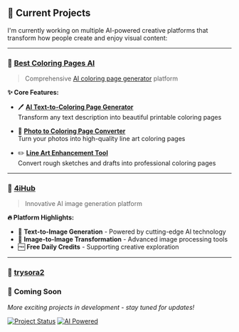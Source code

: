 ## 🚀 Current Projects

I'm currently working on multiple AI-powered creative platforms that transform how people create and enjoy visual content:

---

### 🎨 **[Best Coloring Pages AI](https://www.bestcoloringpages.ai)**
> Comprehensive [AI coloring page generator](https://www.bestcoloringpages.ai) platform

**✨ Core Features:**
- 🖊️ **[AI Text-to-Coloring Page Generator](https://www.bestcoloringpages.ai/text-to-coloring-page)**  
Transform any text description into beautiful printable coloring pages

- 📸 **[Photo to Coloring Page Converter](https://www.bestcoloringpages.ai/photo-to-coloring-page)**  
Turn your photos into high-quality line art coloring pages

- ✏️ **[Line Art Enhancement Tool](https://www.bestcoloringpages.ai/line-art-to-color-pages)**  
Convert rough sketches and drafts into professional coloring pages

---

### 🤖 **[4iHub](https://www.4ihub.com)**
> Innovative AI image generation platform

**🔥 Platform Highlights:**
- 🎯 **Text-to-Image Generation** - Powered by cutting-edge AI technology
- 🔄 **Image-to-Image Transformation** - Advanced image processing tools
- 🆓 **Free Daily Credits** - Supporting creative exploration

---

### 🤖 **[trysora2](https://trysora2.org)**

### 🔮 **Coming Soon**
*More exciting projects in development - stay tuned for updates!*

[![Project Status](https://img.shields.io/badge/Status-Active%20Development-brightgreen?style=for-the-badge)](https://github.com/alexyuetmout)
[![AI Powered](https://img.shields.io/badge/Tech-AI%20Powered-blue?style=for-the-badge&logo=artificial-intelligence)](https://www.4ihub.com)
